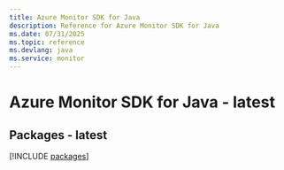 ```yaml
---
title: Azure Monitor SDK for Java
description: Reference for Azure Monitor SDK for Java
ms.date: 07/31/2025
ms.topic: reference
ms.devlang: java
ms.service: monitor
---
```

# Azure Monitor SDK for Java - latest
## Packages - latest
[!INCLUDE [packages](monitor-index.md)]